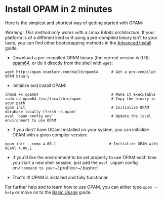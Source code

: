 # Install OPAM in 2 minutes

Here is the simplest and shortest way of getting started with OPAM:

*Warning: This method only works with a Linux 64bits architecture.* If your
platform is of a different kind or if using a pre-compiled binary isn't to your
taste, you can find other bootstrapping methods in the
[Advanced Install](Advanced_Install.html) guide.

- Download a pre-compiled OPAM binary (the current version is 0.9):
[opam64](http://opam.ocamlpro.com/build/opam64), or do it directly from the
shell with `wget`:

```
wget http://opam.ocamlpro.com/build/opam64      # Get a pre-compiled OPAM binary
```

- Initialize and install OPAM:

```
chmod +x opam64                                 # Make it executable
sudo cp opam64 /usr/local/bin/opam              # Copy the binary in your path
opam init                                       # Initialize OPAM database locally (fresh ~/.opam)
eval `opam config env`                          # Update the local environment to use OPAM
```

- If you don't have OCaml installed on your system, you can initialize OPAM with
a given compiler version:

```
opam init --comp 4.00.1                        # Initialize OPAM with OCaml 4.00.1
```

- If you'd like the environment to be set properly to use OPAM each time you
start a new shell session, just add the `eval \`opam config env\`` command to
your `~/.profile` or `~/.bashrc`.

- That's it! OPAM is installed and fully functional.

For further help and to learn how to use OPAM, you can either type
`opam --help` or move on to the [Basic Usage](Basic_Usage.html) guide.